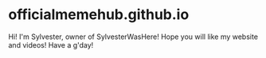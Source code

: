 # officialmemehub.github.io

Hi! I'm Sylvester, owner of SylvesterWasHere! Hope you will like my website and videos! Have a g'day!
